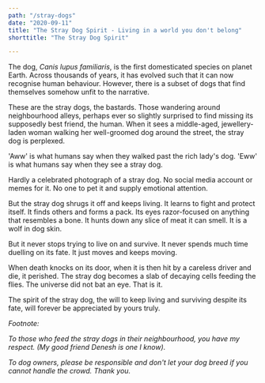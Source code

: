 ```yaml
---
path: "/stray-dogs"
date: "2020-09-11"
title: "The Stray Dog Spirit - Living in a world you don't belong"
shorttitle: "The Stray Dog Spirit"

---
```


The dog, *Canis lupus familiaris*, is the first domesticated species on planet Earth. Across thousands of years, it has evolved such that it can now recognise human behaviour. However, there is a subset of dogs that find themselves somehow unfit to the narrative. 

These are the stray dogs, the bastards. Those wandering around neighbourhood alleys, perhaps ever so slightly surprised to find missing its supposedly best friend, the human. When it sees a middle-aged, jewellery-laden woman walking her well-groomed dog around the street, the stray dog is perplexed. 

'Aww' is what humans say when they walked past the rich lady's dog. 'Eww' is what humans say when they see a stray dog.

Hardly a celebrated photograph of a stray dog. No social media account or memes for it. No one to pet it and supply emotional attention.  

But the stray dog shrugs it off and keeps living. It learns to fight and protect itself. It finds others and forms a pack. Its eyes razor-focused on anything that resembles a bone. It hunts down any slice of meat it can smell. It is a wolf in dog skin.

But it never stops trying to live on and survive. It never spends much time duelling on its fate. It just moves and keeps moving.  

When death knocks on its door, when it is then hit by a careless driver and die, it perished. The stray dog becomes a slab of decaying cells feeding the flies. The universe did not bat an eye. That is it. 

The spirit of the stray dog, the will to keep living and surviving despite its fate, will forever be appreciated by yours truly. 

*Footnote:* 

*To those who feed the stray dogs in their neighbourhood, you have my respect. (My good friend Denesh is one I know).* 

*To dog owners, please be responsible and don't let your dog breed if you cannot handle the crowd. Thank you.* 
